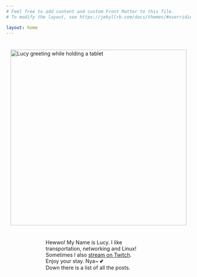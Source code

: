 ```yaml
---
# Feel free to add content and custom Front Matter to this file.
# To modify the layout, see https://jekyllrb.com/docs/themes/#overriding-theme-defaults

layout: home
---
```


<div style="display: flex; flex-wrap: wrap; align-content: space-around; align-items: center; justify-content: center">

<img style="width: 30rem; margin: 1.5rem -3rem" src="https://lucy.moe/f/maidlucy/lucy_greeting.webp" alt="Lucy greeting while holding a tablet"/>

<p style="max-width: 18rem; flex-shrink: 1" class="speech-bubble">
Hewwo! 
My Name is Lucy. 
I like transportation, networking and Linux! Sometimes I also <a href="https://twitch.tv/maidlucy">stream on Twitch</a>. <br>
Enjoy your stay. Nya~ 💕<br>
Down there is a list of all the posts.
</p>

</div>
